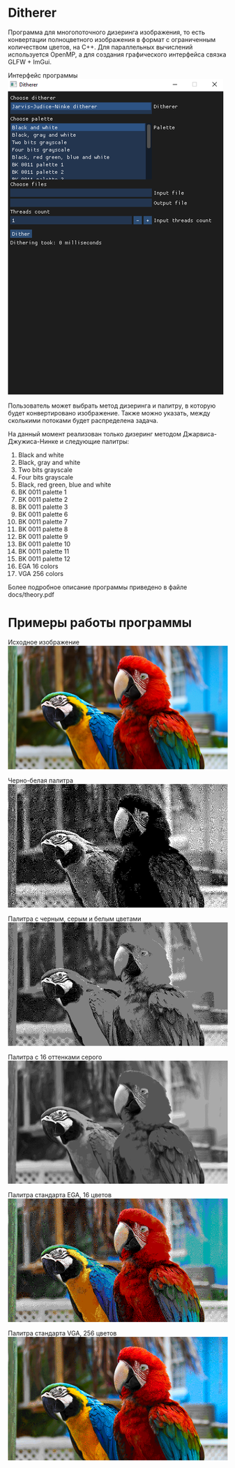 # Ditherer
Программа для многопоточного дизеринга изображения, то есть конвертации полноцветного изображения в формат с ограниченным количеством цветов, на C++. Для параллельных вычислений используется OpenMP, а для создания графического интерфейса связка GLFW + ImGui.

Интерфейс программы
![Alt text](docs/Interface.PNG?raw=true "Интерфейс программы")

Пользователь может выбрать метод дизеринга и палитру, в которую будет конвертировано изображение. Также можно указать, между сколькими потоками будет распределена задача.

На данный момент реализован только дизеринг методом Джарвиса-Джужиса-Нинке и следующие палитры:
1) Black and white
2) Black, gray and white
3) Two bits grayscale 
4) Four bits grayscale
5) Black, red green, blue and white
6) BK 0011 palette 1
7) BK 0011 palette 2
8) BK 0011 palette 3
9) BK 0011 palette 6
10) BK 0011 palette 7
11) BK 0011 palette 8
12) BK 0011 palette 9
13) BK 0011 palette 10
14) BK 0011 palette 11
15) BK 0011 palette 12
16) EGA 16 colors
17) VGA 256 colors

Более подробное описание программы приведено в файле docs/theory.pdf

# Примеры работы программы
Исходное изображение
![Alt text](docs/example.PNG?raw=true "Интерфейс программы")

Черно-белая палитра
![Alt text](docs/black_white.PNG?raw=true "Интерфейс программы")

Палитра с черным, серым и белым цветами
![Alt text](docs/black_gray_white.PNG?raw=true "Интерфейс программы")

Палитра с 16 оттенками серого
![Alt text](docs/four_bit_grayscale.PNG?raw=true "Интерфейс программы")

Палитра стандарта EGA, 16 цветов
![Alt text](docs/ega.PNG?raw=true "Интерфейс программы")

Палитра стандарта VGA, 256 цветов
![Alt text](docs/vga.PNG?raw=true "Интерфейс программы")